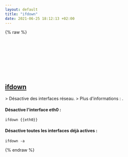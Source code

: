 ```yaml
---
layout: default
title: "ifdown"
date: 2021-06-25 18:12:13 +02:00
---
```

{% raw %}
<h2 id="ifdown">
  <a href="/fr/linux/ifdown.html">ifdown</a> <a href="#ifdown"><svg class="icon">
    <use href="/assets/images/unicode_sprite.svg#link" />
  </svg></a>
</h2>
> Désactive des interfaces réseau.
> Plus d'informations : <https://manned.org/ifdown>.

#### Désactive l'interface eth0 :
```shell
ifdown {{eth0}}
```
#### Désactive toutes les interfaces déjà actives :
```shell
ifdown -a
```
{% endraw %}
